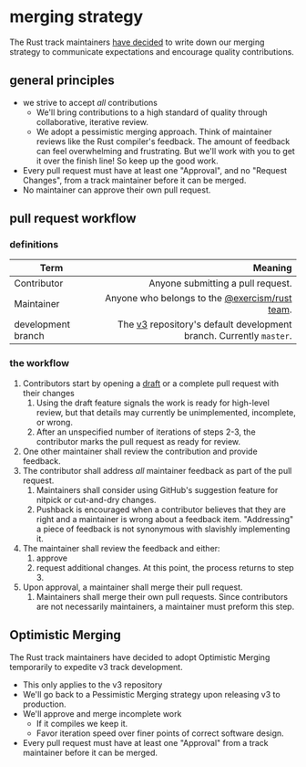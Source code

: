 # merging strategy

The Rust track maintainers [have decided](https://github.com/exercism/v3/discussions/1725#discussion-7438) to write down our merging strategy to communicate expectations and encourage quality contributions.

## general principles

- we strive to accept _all_ contributions
  - We'll bring contributions to a high standard of quality through collaborative, iterative review.
  - We adopt a pessimistic merging approach. Think of maintainer reviews like the Rust compiler's feedback. The amount of feedback can feel overwhelming and frustrating. But we'll work with you to get it over the finish line! So keep up the good work.
- Every pull request must have at least one "Approval", and no "Request Changes", from a track maintainer before it can be merged.
- No maintainer can approve their own pull request.

## pull request workflow

### definitions

| Term               |                                                                                               Meaning |
| ------------------ | ----------------------------------------------------------------------------------------------------: |
| Contributor        |                                                                     Anyone submitting a pull request. |
| Maintainer         |         Anyone who belongs to the [@exercism/rust team](https://github.com/orgs/exercism/teams/rust). |
| development branch | The [v3](https://github.com/exercism/v3) repository's default development branch. Currently `master`. |

### the workflow

1. Contributors start by opening a [draft](https://github.blog/2019-02-14-introducing-draft-pull-requests/) or a complete pull request with their changes
   1. Using the draft feature signals the work is ready for high-level review, but that details may currently be unimplemented, incomplete, or wrong.
   1. After an unspecified number of iterations of steps 2-3, the contributor marks the pull request as ready for review.
1. One other maintainer shall review the contribution and provide feedback.
1. The contributor shall address _all_ maintainer feedback as part of the pull request.
   1. Maintainers shall consider using GitHub's suggestion feature for nitpick or cut-and-dry changes.
   1. Pushback is encouraged when a contributor believes that they are right and a maintainer is wrong about a feedback item. "Addressing" a piece of feedback is not synonymous with slavishly implementing it.
1. The maintainer shall review the feedback and either:
   1. approve
   1. request additional changes. At this point, the process returns to step 3.
1. Upon approval, a maintainer shall merge their pull request.
   1. Maintainers shall merge their own pull requests. Since contributors are not necessarily maintainers, a maintainer must preform this step.

## Optimistic Merging

The Rust track maintainers have decided to adopt Optimistic Merging temporarily to expedite v3 track development.

- This only applies to the v3 repository
- We'll go back to a Pessimistic Merging strategy upon releasing v3 to production.
- We'll approve and merge incomplete work
  - If it compiles we keep it.
  - Favor iteration speed over finer points of correct software design.
- Every pull request must have at least one "Approval" from a track maintainer before it can be merged.
